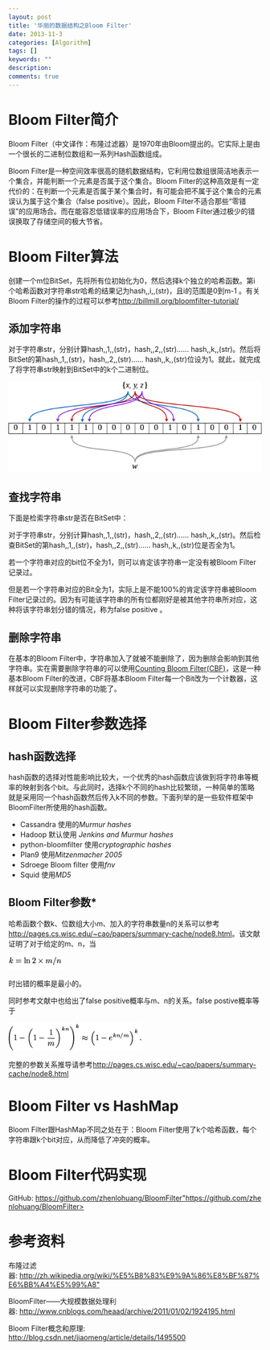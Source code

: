 ```yaml
---
layout: post
title: '华丽的数据结构之Bloom Filter'
date: 2013-11-3
categories: [Algorithm]
tags: []
keywords: ""
description: 
comments: true
---
```

# Bloom Filter简介
Bloom Filter（中文译作：布隆过滤器）是1970年由Bloom提出的。它实际上是由一个很长的二进制位数组和一系列Hash函数组成。

Bloom Filter是一种空间效率很高的随机数据结构，它利用位数组很简洁地表示一个集合，并能判断一个元素是否属于这个集合。Bloom Filter的这种高效是有一定代价的：在判断一个元素是否属于某个集合时，有可能会把不属于这个集合的元素误认为属于这个集合（false positive）。因此，Bloom Filter不适合那些“零错误”的应用场合。而在能容忍低错误率的应用场合下，Bloom Filter通过极少的错误换取了存储空间的极大节省。

# Bloom Filter算法
创建一个m位BitSet，先将所有位初始化为0，然后选择k个独立的哈希函数。第i个哈希函数对字符串str哈希的结果记为hash,,i,,(str)，且i的范围是0到m-1 。有关Bloom Filter的操作的过程可以参考<http://billmill.org/bloomfilter-tutorial/>

## 添加字符串
对于字符串str，分别计算hash,,1,,(str)，hash,,2,,(str)…… hash,,k,,(str)。然后将BitSet的第hash,,1,,(str)，hash,,2,,(str)…… hash,,k,,(str)位设为1。就此，就完成了将字符串str映射到BitSet中的k个二进制位。

![image](/images/legacy/2013/11/649px-Bloom_filter.svg_.png)

## 查找字符串

下面是检索字符串str是否在BitSet中：

对于字符串str，分别计算hash,,1,,(str)，hash,,2,,(str)…… hash,,k,,(str)。然后检查BitSet的第hash,,1,,(str)，hash,,2,,(str)…… hash,,k,,(str)位是否全为1。

若一个字符串对应的bit位不全为1，则可以肯定该字符串一定没有被Bloom Filter记录过。

但是若一个字符串对应的Bit全为1，实际上是不能100%的肯定该字符串被Bloom Filter记录过的。因为有可能该字符串的所有位都刚好是被其他字符串所对应，这种将该字符串划分错的情况，称为false positive 。

## 删除字符串

在基本的Bloom Filter中，字符串加入了就被不能删除了，因为删除会影响到其他字符串。实在需要删除字符串的可以使用<a title="http://en.wikipedia.org/wiki/Bloom_filter#Counting_filters" href="http://en.wikipedia.org/wiki/Bloom_filter#Counting_filters">Counting Bloom Filter(CBF)</a>，这是一种基本Bloom Filter的改进，CBF将基本Bloom Filter每一个Bit改为一个计数器，这样就可以实现删除字符串的功能了。

# Bloom Filter参数选择

## hash函数选择

hash函数的选择对性能影响比较大，一个优秀的hash函数应该做到将字符串等概率的映射到各个bit。与此同时，选择k个不同的hash比较繁琐，一种简单的策略就是采用同一个hash函数然后传入k不同的参数。下面列举的是一些软件框架中BloomFilter所使用的hash函数。
- Cassandra 使用的*Murmur hashes*
- Hadoop 默认使用 *Jenkins and Murmur hashes*
- python-bloomfilter 使用*cryptographic hashes*
- Plan9 使用*Mitzenmacher 2005*
- Sdroege Bloom filter 使用*fnv*
- Squid 使用*MD5*

## Bloom Filter参数*

哈希函数个数k、位数组大小m、加入的字符串数量n的关系可以参考<http://pages.cs.wisc.edu/~cao/papers/summary-cache/node8.html>。该文献证明了对于给定的m、n，当

![image](/images/legacy/2013/11/img11.gif)

时出错的概率是最小的。

同时参考文献中也给出了false positive概率与m、n的关系。false postive概率等于

![image](/images/legacy/2013/11/img10.gif)

完整的参数关系推导请参考<http://pages.cs.wisc.edu/~cao/papers/summary-cache/node8.html>

# Bloom Filter vs HashMap
Bloom Filter跟HashMap不同之处在于：Bloom Filter使用了k个哈希函数，每个字符串跟k个bit对应，从而降低了冲突的概率。

# Bloom Filter代码实现
GitHub: <https://github.com/zhenlohuang/BloomFilter">https://github.com/zhenlohuang/BloomFilter>

# 参考资料
布隆过滤器: <http://zh.wikipedia.org/wiki/%E5%B8%83%E9%9A%86%E8%BF%87%E6%BB%A4%E5%99%A8">

BloomFilter——大规模数据处理利器: <http://www.cnblogs.com/heaad/archive/2011/01/02/1924195.html>

Bloom Filter概念和原理: <http://blog.csdn.net/jiaomeng/article/details/1495500>